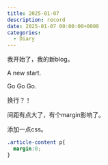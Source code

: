 ```yaml
---
title: 2025-01-07
description: record
date: 2025-01-07 00:00:00+0000
categories:
  - Diary
---
```

我开始了，我的新blog。

A new start.

Go Go Go.

换行？！

间距有点大了，有个margin影响了。

添加一点css。

```css
.article-content p{
  margin:0;
}

```
